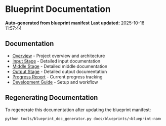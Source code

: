 # Blueprint Documentation

**Auto-generated from blueprint manifest**
**Last updated:** 2025-10-18 11:57:44

## Documentation

- [Overview](00-overview.md) - Project overview and architecture
- [Input Stage](input-stage.md) - Detailed input documentation
- [Middle Stage](middle-stage.md) - Detailed middle documentation
- [Output Stage](output-stage.md) - Detailed output documentation
- [Progress Report](progress.md) - Current progress tracking
- [Development Guide](development-guide.md) - Setup and workflow

## Regenerating Documentation

To regenerate this documentation after updating the blueprint manifest:

```bash
python tools/blueprint_doc_generator.py docs/blueprints/<blueprint-name>
```
